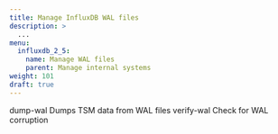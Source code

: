 ```yaml
---
title: Manage InfluxDB WAL files
description: >
  ...
menu:
  influxdb_2_5:
    name: Manage WAL files
    parent: Manage internal systems
weight: 101
draft: true
---
```


<!-- 

Marked as draft. Placeholder for future content.

-->

dump-wal          Dumps TSM data from WAL files
verify-wal        Check for WAL corruption